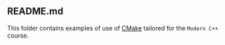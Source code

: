 ## README.md



This folder contains examples of use of [CMake](https://cmake.org/) tailored for the `Modern C++` course. 
